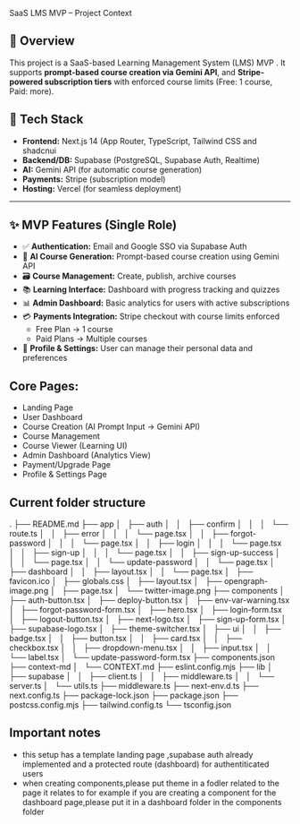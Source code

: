  SaaS LMS MVP – Project Context

## 📌 Overview

This project is a SaaS-based Learning Management System (LMS) MVP . It supports **prompt-based course creation via Gemini API**, and **Stripe-powered subscription tiers** with enforced course limits (Free: 1 course, Paid: more).

## 🧱 Tech Stack

- **Frontend:** Next.js 14 (App Router, TypeScript, Tailwind CSS and shadcnui
- **Backend/DB:** Supabase (PostgreSQL, Supabase Auth, Realtime)
- **AI:** Gemini API (for automatic course generation)
- **Payments:** Stripe (subscription model)
- **Hosting:** Vercel (for seamless deployment)

---

## ✨ MVP Features (Single Role)

- ✅ **Authentication:** Email and Google SSO via Supabase Auth
- 🧠 **AI Course Generation:** Prompt-based course creation using Gemini API
- 🗃️ **Course Management:** Create, publish, archive courses
- 📚 **Learning Interface:** Dashboard with progress tracking and quizzes
- 📊 **Admin Dashboard:** Basic analytics for users with active subscriptions
- 💳 **Payments Integration:** Stripe checkout with course limits enforced
  - Free Plan → 1 course
  - Paid Plans → Multiple courses
- 👤 **Profile & Settings:** User can manage their personal data and preferences

## **Core Pages:**
   - Landing Page
   - User Dashboard
   - Course Creation (AI Prompt Input → Gemini API)
   - Course Management
   - Course Viewer (Learning UI)
   - Admin Dashboard (Analytics View)
   - Payment/Upgrade Page
   - Profile & Settings Page

## Current folder structure 
.
├── README.md
├── app
│   ├── auth
│   │   ├── confirm
│   │   │   └── route.ts
│   │   ├── error
│   │   │   └── page.tsx
│   │   ├── forgot-password
│   │   │   └── page.tsx
│   │   ├── login
│   │   │   └── page.tsx
│   │   ├── sign-up
│   │   │   └── page.tsx
│   │   ├── sign-up-success
│   │   │   └── page.tsx
│   │   └── update-password
│   │       └── page.tsx
│   ├── dashboard
│   │   ├── layout.tsx
│   │   └── page.tsx
│   ├── favicon.ico
│   ├── globals.css
│   ├── layout.tsx
│   ├── opengraph-image.png
│   ├── page.tsx
│   └── twitter-image.png
├── components
│   ├── auth-button.tsx
│   ├── deploy-button.tsx
│   ├── env-var-warning.tsx
│   ├── forgot-password-form.tsx
│   ├── hero.tsx
│   ├── login-form.tsx
│   ├── logout-button.tsx
│   ├── next-logo.tsx
│   ├── sign-up-form.tsx
│   ├── supabase-logo.tsx
│   ├── theme-switcher.tsx
│   ├── ui
│   │   ├── badge.tsx
│   │   ├── button.tsx
│   │   ├── card.tsx
│   │   ├── checkbox.tsx
│   │   ├── dropdown-menu.tsx
│   │   ├── input.tsx
│   │   └── label.tsx
│   └── update-password-form.tsx
├── components.json
├── context-md
│   └── CONTEXT.md
├── eslint.config.mjs
├── lib
│   ├── supabase
│   │   ├── client.ts
│   │   ├── middleware.ts
│   │   └── server.ts
│   └── utils.ts
├── middleware.ts
├── next-env.d.ts
├── next.config.ts
├── package-lock.json
├── package.json
├── postcss.config.mjs
├── tailwind.config.ts
└── tsconfig.json

## Important notes
- this setup has a template landing page ,supabase auth already implemented and a protected route (dashboard) for authentiticated users
- when creating components,please put theme in a fodler related to the page it relates to
for example if you are creating a component for the dashboard page,please put it in a dashboard folder in the components folder 